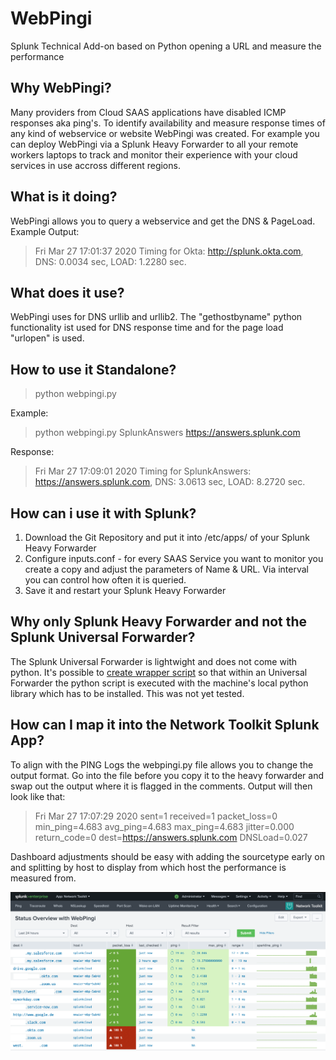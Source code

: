 # WebPingi
Splunk Technical Add-on based on Python opening a URL and measure the performance

## Why WebPingi?
Many providers from Cloud SAAS applications have disabled ICMP responses aka ping's. To identify availability and measure response times of any kind of webservice or website WebPingi was created. For example you can deploy WebPingi via a Splunk Heavy Forwarder to all your remote workers laptops to track and monitor their experience with your cloud services in use accross different regions. 

## What is it doing?
WebPingi allows you to query a webservice and get the DNS & PageLoad. 
Example Output:
> Fri Mar 27 17:01:37 2020 Timing for Okta: http://splunk.okta.com, DNS: 0.0034 sec, LOAD: 1.2280 sec.

## What does it use?
WebPingi uses for DNS urllib and urllib2. The "gethostbyname" python functionality ist used for DNS response time and for the page load "urlopen" is used.

## How to use it Standalone?

> python webpingi.py <Name> <HTTP URL>

Example: 
>python webpingi.py SplunkAnswers https://answers.splunk.com

Response:
> Fri Mar 27 17:09:01 2020 Timing for SplunkAnswers: https://answers.splunk.com, DNS: 3.0613 sec, LOAD: 8.2720 sec.

## How can i use it with Splunk?
1. Download the Git Repository and put it into /etc/apps/ of your Splunk Heavy Forwarder
2. Configure inputs.conf - for every SAAS Service you want to monitor you create a copy and adjust the parameters of Name & URL. Via interval you can control how often it is queried.
3. Save it and restart your Splunk Heavy Forwarder

## Why only Splunk Heavy Forwarder and not the Splunk Universal Forwarder?
The Splunk Universal Forwarder is lightwight and does not come with python. It's possible to [create wrapper script](https://sublimerobots.com/2017/01/simple-splunk-scripted-input-example/) so that within an Universal Forwarder the python script is executed with the machine's local python library which has to be installed. This was not yet tested. 

## How can I map it into the Network Toolkit Splunk App?
To align with the PING Logs the webpingi.py file allows you to change the output format. Go into the file before you copy it to the heavy forwarder and swap out the output where it is flagged in the comments. Output will then look like that:
> Fri Mar 27 17:07:29 2020 sent=1 received=1 packet_loss=0 min_ping=4.683 avg_ping=4.683 max_ping=4.683 jitter=0.000 return_code=0 dest=https://answers.splunk.com DNSLoad=0.027

Dashboard adjustments should be easy with adding the sourcetype early on and splitting by host to display from which host the performance is measured from.

![Status Overview with WebPingi](https://github.com/matthias2maier/webpingi/blob/master/WebPingi%20in%20Network%20Toolkit.png?raw=true)
